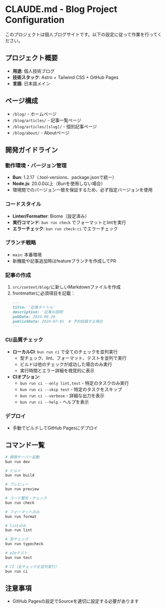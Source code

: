 # CLAUDE.md - Blog Project Configuration

このプロジェクトは個人ブログサイトです。以下の設定に従って作業を行ってください。

## プロジェクト概要

- **用途**: 個人技術ブログ
- **技術スタック**: Astro + Tailwind CSS + GitHub Pages
- **言語**: 日本語メイン

## ページ構成

- `/blog/` - ホームページ
- `/blog/articles/` - 記事一覧ページ
- `/blog/articles/[slug]/` - 個別記事ページ
- `/blog/about/` - Aboutページ

## 開発ガイドライン

### 動作環境・バージョン管理

- **Bun**: 1.2.17（.tool-versions、package.jsonで統一）
- **Node.js**: 20.0.0以上（Bunを使用しない場合）
- 環境間でのバージョン一致を保証するため、必ず指定バージョンを使用

### コードスタイル

- **Linter/Formatter**: Biome（設定済み）
- **実行コマンド**: `bun run check` でフォーマットとlintを実行
- **エラーチェック**: `bun run check:ci` でエラーチェック

### ブランチ戦略

- `main`: 本番環境
- 新機能や記事追加時はfeatureブランチを作成してPR

### 記事の作成

1. `src/content/blog/`に新しいMarkdownファイルを作成
2. frontmatterに必須項目を記載：
   ```markdown
   ---
   title: '記事タイトル'
   description: '記事の説明'
   pubDate: 2024-06-28
   publishDate: 2024-07-01  # 予約投稿する場合
   ---
   ```

### CI/品質チェック

- **ローカルCI**: `bun run ci` で全てのチェックを並列実行
  - 型チェック、lint、フォーマット、テストを並列で実行
  - ビルドは他のチェックが成功した場合のみ実行
  - 実行時間とエラー詳細を視覚的に表示
- **CIオプション**:
  - `bun run ci --only lint,test` - 特定のタスクのみ実行
  - `bun run ci --skip test` - 特定のタスクをスキップ
  - `bun run ci --verbose` - 詳細な出力を表示
  - `bun run ci --help` - ヘルプを表示

### デプロイ

- 手動でビルドしてGitHub Pagesにデプロイ

## コマンド一覧

```bash
# 開発サーバー起動
bun run dev

# ビルド
bun run build

# プレビュー
bun run preview

# コード整形・チェック
bun run check

# フォーマットのみ
bun run format

# lintのみ
bun run lint

# 型チェック
bun run typecheck

# e2eテスト
bun run test

# CI（全チェックを並列実行）
bun run ci
```

## 注意事項

- GitHub Pagesの設定でSourceを適切に設定する必要があります